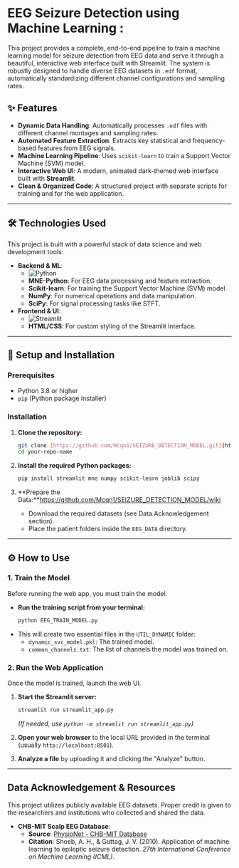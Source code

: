 # EEG Seizure Detection using Machine Learning :

This project provides a complete, end-to-end pipeline to train a machine learning model for seizure detection from EEG data and serve it through a beautiful, interactive web interface built with Streamlit. The system is robustly designed to handle diverse EEG datasets in `.edf` format, automatically standardizing different channel configurations and sampling rates.



## ✨ Features

-   **Dynamic Data Handling**: Automatically processes `.edf` files with different channel montages and sampling rates.
-   **Automated Feature Extraction**: Extracts key statistical and frequency-based features from EEG signals.
-   **Machine Learning Pipeline**: Uses `scikit-learn` to train a Support Vector Machine (SVM) model.
-   **Interactive Web UI**: A modern, animated dark-themed web interface built with **Streamlit**.
-   **Clean & Organized Code**: A structured project with separate scripts for training and for the web application.

---

## 🛠️ Technologies Used

This project is built with a powerful stack of data science and web development tools:

-   **Backend & ML**:
    -   ![Python](https://img.shields.io/badge/Python-3776AB?style=for-the-badge&logo=python&logoColor=white)
    -   **MNE-Python**: For EEG data processing and feature extraction.
    -   **Scikit-learn**: For training the Support Vector Machine (SVM) model.
    -   **NumPy**: For numerical operations and data manipulation.
    -   **SciPy**: For signal processing tasks like STFT.
-   **Frontend & UI**:
    -   ![Streamlit](https://img.shields.io/badge/Streamlit-FF4B4B?style=for-the-badge&logo=streamlit&logoColor=white)
    -   **HTML/CSS**: For custom styling of the Streamlit interface.

---

## 🚀 Setup and Installation

### Prerequisites

-   Python 3.8 or higher
-   `pip` (Python package installer)

### Installation

1.  **Clone the repository:**
    ```bash
    git clone [https://github.com/Mcqn1/SEIZURE_DETECTION_MODEL.git](https://github.com/Mcqn1/SEIZURE_DETECTION_MODEL.git)
    cd your-repo-name
    ```

2.  **Install the required Python packages:**
    ```bash
    pip install streamlit mne numpy scikit-learn joblib scipy
    ```

3.  **Prepare the Data:**https://github.com/Mcqn1/SEIZURE_DETECTION_MODEL/wiki
    -   Download the required datasets (see Data Acknowledgement section).
    -   Place the patient folders inside the `EEG_DATA` directory.

---
## ⚙️ How to Use

### 1. Train the Model

Before running the web app, you must train the model.

-   **Run the training script from your terminal:**
    ```bash
    python EEG_TRAIN_MODEL.py
    ```
-   This will create two essential files in the `UTIL_DYNAMIC` folder:
    -   `dynamic_svc_model.pkl`: The trained model.
    -   `common_channels.txt`: The list of channels the model was trained on.

### 2. Run the Web Application

Once the model is trained, launch the web UI.

1.  **Start the Streamlit server:**
    ```bash
    streamlit run streamlit_app.py
    ```
    *(If needed, use `python -m streamlit run streamlit_app.py`)*

2.  **Open your web browser** to the local URL provided in the terminal (usually `http://localhost:8501`).

3.  **Analyze a file** by uploading it and clicking the "Analyze" button.

---
## Data Acknowledgement & Resources

This project utilizes publicly available EEG datasets. Proper credit is given to the researchers and institutions who collected and shared the data.

-   **CHB-MIT Scalp EEG Database**:
    -   **Source**: [PhysioNet - CHB-MIT Database](https://physionet.org/content/chbmit/1.0.0/)
    -   **Citation**: Shoeb, A. H., & Guttag, J. V. (2010). Application of machine learning to epileptic seizure detection. *27th International Conference on Machine Learning (ICML)*.
